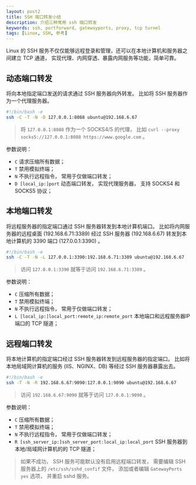 ```yaml
---
layout: post2
title: SSH 端口转发小结
description: 介绍三种常用 ssh 端口转发
keywords: ssh, portforward, gatewayports, proxy, tcp turnel
tags: [Linux, SSH, 参考]
---
```


Linux 的 SSH 服务不仅仅能够远程登录和管理，还可以在本地计算机和服务器之间建立 TCP 通道， 实现代理、内网穿透、暴露内网服务等功能，简单可靠。

## 动态端口转发

将向本地指定端口发送的请求通过 SSH 服务器向外转发。 比如将 SSH 服务器作为一个代理服务器。

```bash
#!/bin/bash -e
ssh -C -T -N -D 127.0.0.1:8088 ubuntu@192.168.6.67
```

> 将 `127.0.0.1:8088` 作为一个 SOCKS4/5 的代理， 比如 `curl --proxy socks5://127.0.0.1:8088 https://www.google.com` 。

参数说明：

- `C` 请求压缩所有数据；
- `T` 禁用模拟终端；
- `N` 不执行远程指令， 常用于仅做端口转发；
- `D [local_ip:]port` 动态端口转发， 实现代理服务器， 支持 SOCKS4 和 SOCKS5 协议；

## 本地端口转发

将远程服务器的指定端口通过 SSH 服务器转发到本地计算机端口。 比如将内网服务器的远程桌面 (192.168.6.71:3389) 经过 SSH 服务器 (192.168.6.67) 转发到本地计算机的 3390 端口 (127.0.0.1:3390) 。

```bash
#!/bin/bash -e
ssh -C -T -N -L 127.0.0.1:3390:192.168.6.71:3389 ubuntu@192.168.6.67
```

> 访问 `127.0.0.1:3390` 就等于访问 `192.168.6.71:3389` 。

参数说明：

- `C` 压缩所有数据；
- `T` 禁用模拟终端；
- `N` 不执行远程指令， 常用于仅做端口转发；
- `L [local_ip:]local_port:remote_ip:remote_port` 本地端口和远程服务器IP端口的 TCP 隧道；

## 远程端口转发

将本地计算机的指定端口经过 SSH 服务器转发到远程服务器的指定端口。 比如将本地局域网计算机的服务 (IIS、NGINX、DB) 等经过 SSH 服务器暴露出去。

```bash
#!/bin/bash -e
ssh -T -N -R 192.168.6.67:9090:127.0.0.1:9090 ubuntu@192.168.6.67
```

> 访问 `192.168.6.67:9090` 就等于访问 `127.0.0.1:9090` 。

参数说明：

- `C` 压缩所有数据；
- `T` 禁用模拟终端；
- `N` 不执行远程指令， 常用于仅做端口转发；
- `R [ssh_server_ip:]ssh_server_port:local_ip:local_port` SSH 服务器到本地/局域网计算机的的 TCP 隧道；

> 如果不成功， SSH 服务可能默认没有启用远程端口转发， 需要编辑 SSH 服务器上的 `/etc/ssh/sshd_confif` 文件， 添加或者编辑 `GatewayPorts yes` 选项， 并重启 sshd 服务。

